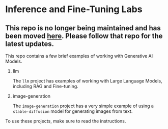 # Inference and Fine-Tuning Labs

## This repo is no longer being maintained and has been moved [here](https://github.com/gen-ai-trainings/ft-lab/).  Please follow that repo for the latest updates.

This repo contains a few brief examples of working with Generative AI Models. 

1. llm

    The `llm` project has examples of working with Large Language Models, including RAG and Fine-tuning.

2. image-generation

    The `image-generation` project has a very simple example of using a `stable-diffusion` model for generating images from text.

To use these projects, make sure to read the instructions.
